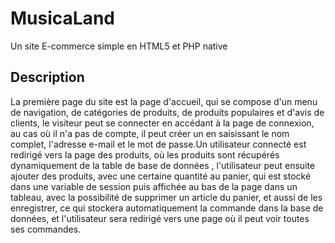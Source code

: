 # MusicaLand
Un site E-commerce simple en HTML5 et PHP native

## Description 

La première page du site est la page d'accueil, qui se compose d'un menu de navigation, de catégories de produits, de produits populaires et d'avis de clients, le visiteur peut se connecter en accédant à la page de connexion, au cas où il n'a pas de compte, il peut créer un en saisissant le nom complet, l'adresse e-mail et le mot de passe.Un utilisateur connecté est redirigé vers la page des produits, où les produits sont récupérés dynamiquement de la table de base de données , l'utilisateur peut ensuite ajouter des produits, avec une certaine quantité au panier, qui est stocké dans une variable de session puis affichée au bas de la page dans un tableau, avec la possibilité de supprimer un article du panier, et aussi de les enregistrer, ce qui stockera automatiquement la commande dans la base de données, et l'utilisateur sera redirigé vers une page où il peut voir toutes ses commandes.
